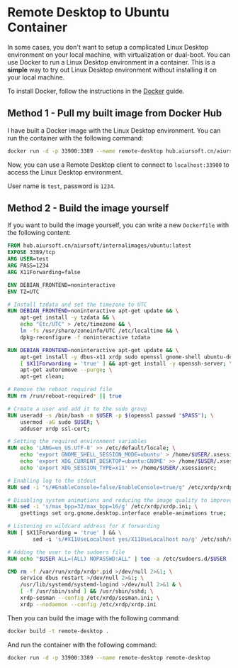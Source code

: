 # Remote Desktop to Ubuntu Container

In some cases, you don't want to setup a complicated Linux Desktop environment on your local machine, with virtualization or dual-boot. You can use Docker to run a Linux Desktop environment in a container. This is a **simple** way to try out Linux Desktop environment without installing it on your local machine.

To install Docker, follow the instructions in the [Docker](../../Applications/Development/Docker/Docker.md) guide.

## Method 1 - Pull my built image from Docker Hub

I have built a Docker image with the Linux Desktop environment. You can run the container with the following command:

```bash
docker run -d -p 33900:3389 --name remote-desktop hub.aiursoft.cn/aiursoft/internalimages/remote-desktop:latest
```

Now, you can use a Remote Desktop client to connect to `localhost:33900` to access the Linux Desktop environment.

User name is `test`, password is `1234`.

## Method 2 - Build the image yourself

If you want to build the image yourself, you can write a new `Dockerfile` with the following content:

```Dockerfile
FROM hub.aiursoft.cn/aiursoft/internalimages/ubuntu:latest
EXPOSE 3389/tcp
ARG USER=test
ARG PASS=1234
ARG X11Forwarding=false

ENV DEBIAN_FRONTEND=noninteractive
ENV TZ=UTC

# Install tzdata and set the timezone to UTC
RUN DEBIAN_FRONTEND=noninteractive apt-get update && \
    apt-get install -y tzdata && \
    echo "Etc/UTC" > /etc/timezone && \
    ln -fs /usr/share/zoneinfo/UTC /etc/localtime && \
    dpkg-reconfigure -f noninteractive tzdata

RUN DEBIAN_FRONTEND=noninteractive apt-get update && \
    apt-get install -y dbus-x11 xrdp sudo openssl gnome-shell ubuntu-desktop-minimal gnome-console && \
    [ $X11Forwarding = 'true' ] && apt-get install -y openssh-server; \
    apt-get autoremove --purge; \
    apt-get clean;

# Remove the reboot required file
RUN rm /run/reboot-required* || true

# Create a user and add it to the sudo group
RUN useradd -s /bin/bash -m $USER -p $(openssl passwd "$PASS"); \
    usermod -aG sudo $USER; \
    adduser xrdp ssl-cert;

# Setting the required environment variables
RUN echo 'LANG=en_US.UTF-8' >> /etc/default/locale; \
    echo 'export GNOME_SHELL_SESSION_MODE=ubuntu' > /home/$USER/.xsessionrc; \
    echo 'export XDG_CURRENT_DESKTOP=ubuntu:GNOME' >> /home/$USER/.xsessionrc; \
    echo 'export XDG_SESSION_TYPE=x11' >> /home/$USER/.xsessionrc;

# Enabling log to the stdout
RUN sed -i "s/#EnableConsole=false/EnableConsole=true/g" /etc/xrdp/xrdp.ini;

# Disabling system animations and reducing the image quality to improve the performance
RUN sed -i 's/max_bpp=32/max_bpp=16/g' /etc/xrdp/xrdp.ini; \
    gsettings set org.gnome.desktop.interface enable-animations true;

# Listening on wildcard address for X forwarding
RUN [ $X11Forwarding = 'true' ] && \
        sed -i 's/#X11UseLocalhost yes/X11UseLocalhost no/g' /etc/ssh/sshd_config || :;

# Adding the user to the sudoers file
RUN echo "$USER ALL=(ALL) NOPASSWD:ALL" | tee -a /etc/sudoers.d/$USER

CMD rm -f /var/run/xrdp/xrdp*.pid >/dev/null 2>&1; \
    service dbus restart >/dev/null 2>&1; \
    /usr/lib/systemd/systemd-logind >/dev/null 2>&1 & \
    [ -f /usr/sbin/sshd ] && /usr/sbin/sshd; \
    xrdp-sesman --config /etc/xrdp/sesman.ini; \
    xrdp --nodaemon --config /etc/xrdp/xrdp.ini

```

Then you can build the image with the following command:

```bash
docker build -t remote-desktop .
```

And run the container with the following command:

```bash
docker run -d -p 33900:3389 --name remote-desktop remote-desktop
```
